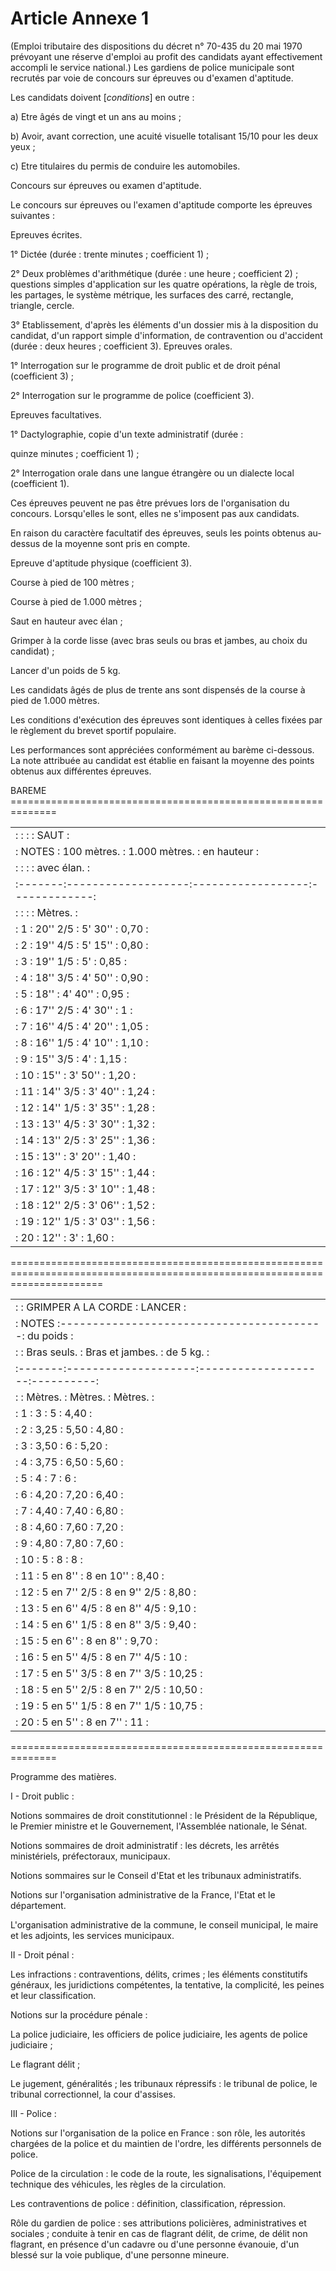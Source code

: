 # Article Annexe 1

(Emploi tributaire des dispositions du décret n° 70-435 du 20 mai 1970 prévoyant une réserve d'emploi au profit des candidats ayant effectivement accompli le service national.)    Les gardiens de police municipale sont recrutés par voie de concours sur épreuves ou d'examen d'aptitude.

Les candidats doivent [*conditions*] en outre :

a) Etre âgés de vingt et un ans au moins ;

b) Avoir, avant correction, une acuité visuelle totalisant 15/10 pour les deux yeux ;

c) Etre titulaires du permis de conduire les automobiles.

Concours sur épreuves ou examen d'aptitude.

Le concours sur épreuves ou l'examen d'aptitude comporte les épreuves suivantes :

Epreuves écrites.

1° Dictée (durée : trente minutes ; coefficient 1) ;

2° Deux problèmes d'arithmétique (durée : une heure ; coefficient 2) ; questions simples d'application sur les quatre opérations, la règle de trois, les partages, le système métrique, les surfaces des carré, rectangle, triangle, cercle.

3° Etablissement, d'après les éléments d'un dossier mis à la disposition du candidat, d'un rapport simple d'information, de contravention ou d'accident (durée : deux heures ; coefficient 3).                       Epreuves orales.

1° Interrogation sur le programme de droit public et de droit pénal (coefficient 3) ;

2° Interrogation sur le programme de police (coefficient 3).

Epreuves facultatives.

1° Dactylographie, copie d'un texte administratif (durée :

quinze minutes ; coefficient 1) ;

2° Interrogation orale dans une langue étrangère ou un dialecte local (coefficient 1).

Ces épreuves peuvent ne pas être prévues lors de l'organisation du concours. Lorsqu'elles le sont, elles ne s'imposent pas aux candidats.

En raison du caractère facultatif des épreuves, seuls les points obtenus au-dessus de la moyenne sont pris en compte.

Epreuve d'aptitude physique (coefficient 3).

Course à pied de 100 mètres ;

Course à pied de 1.000 mètres ;

Saut en hauteur avec élan ;

Grimper à la corde lisse (avec bras seuls ou bras et jambes, au choix du candidat) ;

Lancer d'un poids de 5 kg.

Les candidats âgés de plus de trente ans sont dispensés de la course à pied de 1.000 mètres.

Les conditions d'exécution des épreuves sont identiques à celles fixées par le règlement du brevet sportif populaire.

Les performances sont appréciées conformément au barème ci-dessous. La note attribuée au candidat est établie en faisant la moyenne des points obtenus aux différentes épreuves.

BAREME ==============================================================

<table>
<tr>
<td> :       :                   :                  :    SAUT     :</td>
</tr>
<tr>
<td> : NOTES :    100 mètres.    :  1.000 mètres.   : en hauteur  :</td>
</tr>
<tr>
<td> :       :                   :                  : avec élan.  :</td>
</tr>
<tr>
<td> :-------:-------------------:------------------:-------------:</td>
</tr>
<tr>
<td> :       :                   :                  :   Mètres.   :</td>
</tr>
<tr>
<td> :   1   :     20'' 2/5      :      5' 30''     :    0,70     :</td>
</tr>
<tr>
<td> :   2   :     19'' 4/5      :      5' 15''     :    0,80     :</td>
</tr>
<tr>
<td> :   3   :     19'' 1/5      :      5'          :    0,85     :</td>
</tr>
<tr>
<td> :   4   :     18'' 3/5      :      4' 50''     :    0,90     :</td>
</tr>
<tr>
<td> :   5   :     18''          :      4' 40''     :    0,95     :</td>
</tr>
<tr>
<td> :   6   :     17'' 2/5      :      4' 30''     :    1        :</td>
</tr>
<tr>
<td> :   7   :     16'' 4/5      :      4' 20''     :    1,05     :</td>
</tr>
<tr>
<td> :   8   :     16'' 1/5      :      4' 10''     :    1,10     :</td>
</tr>
<tr>
<td> :   9   :     15'' 3/5      :      4'          :    1,15     :</td>
</tr>
<tr>
<td> :  10   :     15''          :      3' 50''     :    1,20     :</td>
</tr>
<tr>
<td> :  11   :     14'' 3/5      :      3' 40''     :    1,24     :</td>
</tr>
<tr>
<td> :  12   :     14'' 1/5      :      3' 35''     :    1,28     :</td>
</tr>
<tr>
<td> :  13   :     13'' 4/5      :      3' 30''     :    1,32     :</td>
</tr>
<tr>
<td> :  14   :     13'' 2/5      :      3' 25''     :    1,36     :</td>
</tr>
<tr>
<td> :  15   :     13''          :      3' 20''     :    1,40     :</td>
</tr>
<tr>
<td> :  16   :     12'' 4/5      :      3' 15''     :    1,44     :</td>
</tr>
<tr>
<td> :  17   :     12'' 3/5      :      3' 10''     :    1,48     :</td>
</tr>
<tr>
<td> :  18   :     12'' 2/5      :      3' 06''     :    1,52     :</td>
</tr>
<tr>
<td> :  19   :     12'' 1/5      :      3' 03''     :    1,56     :</td>
</tr>
<tr>
<td> :  20   :     12''          :      3'          :    1,60     :</td>
</tr>
</table>

============================================================================================================================

<table>
<tr>
<td> :       :          GRIMPER A LA CORDE             :  LANCER  :</td>
</tr>
<tr>
<td> : NOTES :-----------------------------------------: du poids :</td>
</tr>
<tr>
<td> :       :     Bras seuls.    :   Bras et jambes.  : de 5 kg. :</td>
</tr>
<tr>
<td> :-------:--------------------:--------------------:----------:</td>
</tr>
<tr>
<td> :       :       Mètres.      :       Mètres.      :  Mètres. :</td>
</tr>
<tr>
<td> :   1   :    3               :    5               :   4,40   :</td>
</tr>
<tr>
<td> :   2   :    3,25            :    5,50            :   4,80   :</td>
</tr>
<tr>
<td> :   3   :    3,50            :    6               :   5,20   :</td>
</tr>
<tr>
<td> :   4   :    3,75            :    6,50            :   5,60   :</td>
</tr>
<tr>
<td> :   5   :    4               :    7               :   6      :</td>
</tr>
<tr>
<td> :   6   :    4,20            :    7,20            :   6,40   :</td>
</tr>
<tr>
<td> :   7   :    4,40            :    7,40            :   6,80   :</td>
</tr>
<tr>
<td> :   8   :    4,60            :    7,60            :   7,20   :</td>
</tr>
<tr>
<td> :   9   :    4,80            :    7,80            :   7,60   :</td>
</tr>
<tr>
<td> :  10   :    5               :    8               :   8      :</td>
</tr>
<tr>
<td> :  11   :    5 en 8''        :    8 en 10''       :   8,40   :</td>
</tr>
<tr>
<td> :  12   :    5 en 7'' 2/5    :    8 en 9'' 2/5    :   8,80   :</td>
</tr>
<tr>
<td> :  13   :    5 en 6'' 4/5    :    8 en 8'' 4/5    :   9,10   :</td>
</tr>
<tr>
<td> :  14   :    5 en 6'' 1/5    :    8 en 8'' 3/5    :   9,40   :</td>
</tr>
<tr>
<td> :  15   :    5 en 6''        :    8 en 8''        :   9,70   :</td>
</tr>
<tr>
<td> :  16   :    5 en 5'' 4/5    :    8 en 7'' 4/5    :  10      :</td>
</tr>
<tr>
<td> :  17   :    5 en 5'' 3/5    :    8 en 7'' 3/5    :  10,25   :</td>
</tr>
<tr>
<td> :  18   :    5 en 5'' 2/5    :    8 en 7'' 2/5    :  10,50   :</td>
</tr>
<tr>
<td> :  19   :    5 en 5'' 1/5    :    8 en 7'' 1/5    :  10,75   :</td>
</tr>
<tr>
<td> :  20   :    5 en 5''        :    8 en 7''        :  11      :</td>
</tr>
</table>

==============================================================

Programme des matières.

I - Droit public :

Notions sommaires de droit constitutionnel : le Président de la République, le Premier ministre et le Gouvernement, l'Assemblée nationale, le Sénat.

Notions sommaires de droit administratif : les décrets, les arrêtés ministériels, préfectoraux, municipaux.

Notions sommaires sur le Conseil d'Etat et les tribunaux administratifs.

Notions sur l'organisation administrative de la France, l'Etat et le département.

L'organisation administrative de la commune, le conseil municipal, le maire et les adjoints, les services municipaux.

II - Droit pénal :

Les infractions : contraventions, délits, crimes ; les éléments constitutifs généraux, les juridictions compétentes, la tentative, la complicité, les peines et leur classification.

Notions sur la procédure pénale :

La police judiciaire, les officiers de police judiciaire, les agents de police judiciaire ;

Le flagrant délit ;

Le jugement, généralités ; les tribunaux répressifs : le tribunal de police, le tribunal correctionnel, la cour d'assises.

III - Police :

Notions sur l'organisation de la police en France : son rôle, les autorités chargées de la police et du maintien de l'ordre, les différents personnels de police.

Police de la circulation : le code de la route, les signalisations, l'équipement technique des véhicules, les règles de la circulation.

Les contraventions de police : définition, classification, répression.

Rôle du gardien de police : ses attributions policières, administratives et sociales ; conduite à tenir en cas de flagrant délit, de crime, de délit non flagrant, en présence d'un cadavre ou d'une personne évanouie, d'un blessé sur la voie publique, d'une personne mineure.
